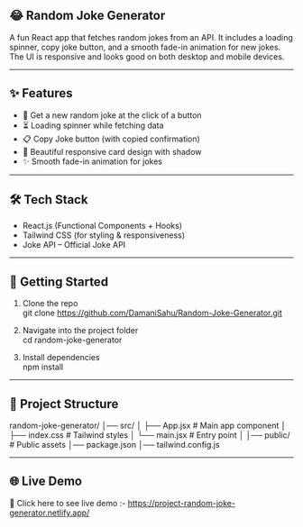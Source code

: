  
## 😂 Random Joke Generator

A fun React app that fetches random jokes from an API.
It includes a loading spinner, copy joke button, and a smooth fade-in animation for new jokes.
The UI is responsive and looks good on both desktop and mobile devices.

---
## ✨ Features

- 🎲 Get a new random joke at the click of a button
- ⏳ Loading spinner while fetching data
- 📋 Copy Joke button (with copied confirmation)
- 🎨 Beautiful responsive card design with shadow
- ✨ Smooth fade-in animation for jokes

---

## 🛠️ Tech Stack

- React.js (Functional Components + Hooks)
- Tailwind CSS (for styling & responsiveness)
- Joke API – Official Joke API

---

## 🚀 Getting Started
1. Clone the repo<br/>
git clone https://github.com/DamaniSahu/Random-Joke-Generator.git

2. Navigate into the project folder<br/>
cd random-joke-generator

3. Install dependencies<br/>
npm install

---

## 📂 Project Structure
random-joke-generator/
│── src/
│   ├── App.jsx      # Main app component
│   ├── index.css    # Tailwind styles
│   └── main.jsx     # Entry point
│
│── public/          # Public assets
│── package.json
│── tailwind.config.js

---

## 🌐 Live Demo

🔗 Click here to see live demo :- 
https://project-random-joke-generator.netlify.app/


